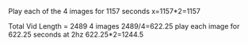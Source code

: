 Play each of the 4 images for 1157 seconds
x=1157*2=1157

Total Vid Length = 2489
4 images 
2489/4=622.25
play each image for 622.25 seconds at 2hz
622.25*2=1244.5

